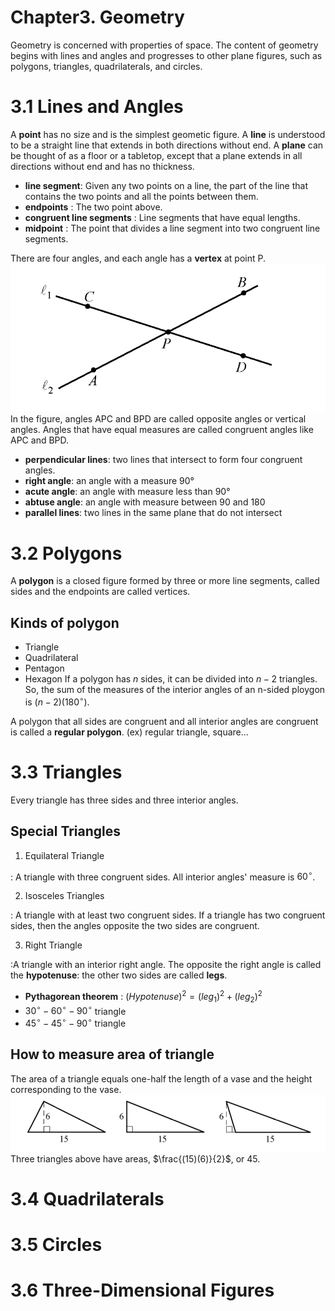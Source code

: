 Chapter3. Geometry
===
Geometry is concerned with properties of space.
The content of geometry begins with lines and angles and progresses to other plane figures, such as polygons, triangles, quadrilaterals, and circles.

# 3.1 Lines and Angles

A __point__ has no size and is the simplest geometic figure. A __line__ is understood to be a straight line that extends in both directions without end. A __plane__ can be thought of as a floor or a tabletop, except that a plane extends in all directions without end and has no thickness. 

* __line segment__: Given any two points on a line, the part of the line that contains the two points and all the points between them. 
* __endpoints__ : The two point above.
* __congruent line segments__ : Line segments that have equal lengths.
* __midpoint__ : The point that divides a line segment into two congruent line segments.

There are four angles, and each angle has a __vertex__ at point P. 
![angles](Screenshot%202023-07-31%20at%201.33.43%20PM.png)
In the figure, angles APC and BPD are called opposite angles or vertical angles. Angles that have equal measures are called congruent angles like APC and BPD. 

* __perpendicular lines__: two lines that intersect to form four congruent angles.
* __right angle__: an angle with a measure 90°
* __acute angle__: an angle with measure less than 90°
* __abtuse angle__: an angle with measure between 90 and 180
* __parallel lines__: two lines in the same plane that do not intersect

# 3.2 Polygons

A __polygon__ is a closed figure formed by three or more line segments, called sides and the endpoints are called vertices.

## Kinds of polygon
* Triangle
* Quadrilateral
* Pentagon
* Hexagon
If a polygon has $n$ sides, it can be divided into $n-2$ triangles. So, the sum of the measures of the interior angles of an n-sided ploygon is $(n-2)(180^\circ )$.

A polygon that all sides are congruent and all interior angles are congruent is called a __regular polygon__. (ex) regular triangle, square...

# 3.3 Triangles
Every triangle has three sides and three interior angles.

## Special Triangles
1. Equilateral Triangle

: A triangle with three congruent sides. All interior angles' measure is $60^\circ$.

2. Isosceles Triangles

: A triangle with at least two congruent sides. If a triangle has two congruent sides, then the angles opposite the two sides are congruent.

3. Right Triangle

:A triangle with an interior right angle. The opposite the right angle is called the __hypotenuse__: the other two sides are called __legs__.
* __Pythagorean theorem__
: $(Hypotenuse)^2=(leg_1)^2+(leg_2)^2$
* $30^\circ - 60^\circ -90^\circ$ triangle
* $45^\circ - 45^\circ -90^\circ$ triangle

## How to measure area of triangle

The area of a triangle equals one-half the length of a vase and the height corresponding to the vase.
![areas](Screenshot%202023-07-31%20at%203.16.18%20PM.png)
Three triangles above have areas, $\frac{(15)(6)}{2}$, or 45.

# 3.4 Quadrilaterals

# 3.5 Circles

# 3.6 Three-Dimensional Figures